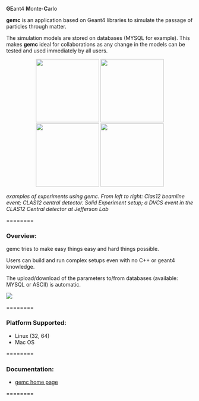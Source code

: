 <b>GE</b>ant4 <b>M</b>onte-<b>C</b>arlo


<b>gemc</b> is an application based on Geant4 libraries to simulate the 
passage of particles through matter.


The simulation models are stored on databases (MYSQL for example). This makes <b>gemc</b> ideal for 
collaborations as any change in the models can be tested and used immediately by all users.


<p align="center">
	<img src="http://gemc.jlab.org/gemc/html/_images/beam.png"        height="170" width="170">
	<img src="http://gemc.jlab.org/gemc/html/_images/clas12.png"        height="170" width="170">
	<img src="http://gemc.jlab.org/gemc/html/_images/eic.png"       height="170" width="170">
	<img src="http://gemc.jlab.org/gemc/html/_images/bubble.png" height="170" width="170">
</p>
<i> examples of experiments using gemc. From left to right: Clas12 beamline event; CLAS12 central detector. Solid Experiment setup; 
a DVCS event in the CLAS12 Central detector at Jefferson Lab</i>

========


### Overview:

gemc tries to make easy things easy and hard things possible.

Users can build and run complex setups even with no C++ or geant4 knowledge.

The upload/download of the parameters to/from databases (available: MYSQL or ASCII) is automatic.


![](https://gemc.jlab.org/gemc/html/_images/gemcArchitecture.png)


========


### Platform Supported:

* Linux (32, 64)
* Mac OS


========

### Documentation:
* <a href="http://gemc.jlab.org"> gemc home page </a>

========



